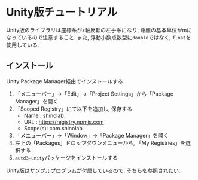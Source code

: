 # Unity版チュートリアル

Unity版のライブラリは座標系がz軸反転の左手系になり, 距離の基本単位がmになっているので注意すること.
また, 浮動小数点数型に`double`ではなく, `float`を使用している.

## インストール

Unity Package Manager経由でインストールする.

1. 「メニューバー」→「Edit」→「Project Settings」から「Package Manager」を開く
1. 「Scoped Registry」にて以下を追加し, 保存する
    - Name    : shinolab
    - URL     : https://registry.npmjs.com
    - Scope(s): com.shinolab
1. 「メニューバー」→「Window」→「Package Manager」を開く
1. 左上の「Packages」ドロップダウンメニューから, 「My Registries」を選択する 
1. `autd3-unity`パッケージをインストールする

Unity版はサンプルプログラムが付属しているので, そちらを参照されたい.
